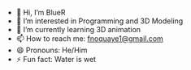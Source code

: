 - 👋 Hi, I’m BlueR
- 👀 I’m interested in Programming and 3D Modeling
- 🌱 I’m currently learning 3D animation
- 📫 How to reach me: fnoquaye1@gmail.com
- 😄 Pronouns: He/Him
- ⚡ Fun fact: Water is wet

<!---
fnoquaye/fnoquaye is a ✨ special ✨ repository because its `README.md` (this file) appears on your GitHub profile.
You can click the Preview link to take a look at your changes.
--->
